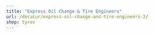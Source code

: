 ```yaml
---
title: "Express Oil Change & Tire Engineers"
url: /decatur/express-oil-change-and-tire-engineers-2/
shop: tyres
---
```

